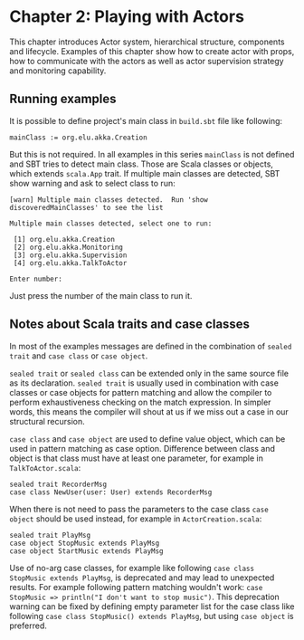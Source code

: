 # Chapter 2: Playing with Actors
This chapter introduces Actor system, hierarchical structure, components and lifecycle. Examples of this chapter show how to create actor with props, how to communicate with the actors as well as actor supervision strategy and monitoring capability.

## Running examples
It is possible to define project's main class in `build.sbt` file like following:
	
	mainClass := org.elu.akka.Creation

But this is not required. In all examples in this series `mainClass` is not defined and SBT tries to detect main class. Those are Scala classes or objects, which extends `scala.App` trait. If multiple main classes are detected, SBT show warning and ask to select class to run:
	
	[warn] Multiple main classes detected.  Run 'show discoveredMainClasses' to see the list

	Multiple main classes detected, select one to run:

	 [1] org.elu.akka.Creation
	 [2] org.elu.akka.Monitoring
	 [3] org.elu.akka.Supervision
	 [4] org.elu.akka.TalkToActor

	Enter number: 
	
Just press the number of the main class to run it.

## Notes about Scala traits and case classes
In most of the examples messages are defined in the combination of `sealed trait` and `case class` or `case object`.

`sealed trait` or `sealed class` can be extended only in the same source file as its declaration. `sealed trait` is usually used in combination with case classes or case objects for pattern matching and allow the compiler to perform exhaustiveness checking on the match expression. In simpler words, this means the compiler will shout at us if we miss out a case in our structural recursion.

`case class` and `case object` are used to define value object, which can be used in pattern matching as case option. Difference between class and object is that class must have at least one parameter, for example in `TalkToActor.scala`:
	
	sealed trait RecorderMsg
	case class NewUser(user: User) extends RecorderMsg

When there is not need to pass the parameters to the case class `case object` should be used instead, for example in `ActorCreation.scala`:

	sealed trait PlayMsg
	case object StopMusic extends PlayMsg
	case object StartMusic extends PlayMsg
  	
Use of no-arg case classes, for example like following `case class StopMusic extends PlayMsg`, is deprecated and may lead to unexpected results. For example following pattern matching wouldn't work: `case StopMusic => println("I don't want to stop music")`. This deprecation warning can be fixed by defining empty parameter list for the case class like following `case class StopMusic() extends PlayMsg`, but using `case object` is preferred.